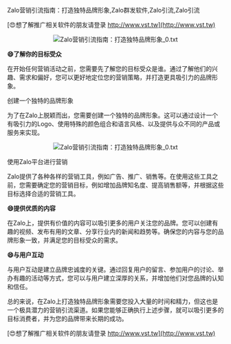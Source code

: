 Zalo营销引流指南：打造独特品牌形象,Zalo群发软件,Zalo引流,Zalo引流

[😍想了解推广相关软件的朋友请登录 http://www.vst.tw](http://www.vst.tw)

 <center><img src="https://vst.tw/MP4/tuiguang/png/8.png" alt="Zalo营销引流指南：打造独特品牌形象_0.txt"></center>

**😄了解你的目标受众**

在开始任何营销活动之前，您需要先了解您的目标受众是谁。通过了解他们的兴趣、需求和偏好，您可以更好地定位您的营销策略，并打造更具吸引力的品牌形象。

创建一个独特的品牌形象

为了在Zalo上脱颖而出，您需要创建一个独特的品牌形象。这可以通过设计一个有吸引力的Logo、使用特殊的颜色组合和语言风格、以及提供与众不同的产品或服务来实现。

 <center><img src="https://vst.tw/MP4/tuiguang/png/7.png" alt="Zalo营销引流指南：打造独特品牌形象_0.txt"></center>

使用Zalo平台进行营销

Zalo提供了各种各样的营销工具，例如广告、推广、销售等。在使用这些工具之前，您需要确定您的营销目标，例如增加品牌知名度、提高销售额等，并根据这些目标选择合适的营销工具。

**😄提供优质的内容**

在Zalo上，提供有价值的内容可以吸引更多的用户关注您的品牌。您可以创建有趣的视频、发布有用的文章、分享行业内的新闻和趋势等。确保您的内容与您的品牌形象一致，并满足您的目标受众的需求。

**😄与用户互动**

与用户互动是建立品牌忠诚度的关键。通过回复用户的留言、参加用户的讨论、举办有趣的活动等方式，您可以与用户建立深厚的关系，并增加他们对您品牌的认知和信任。

总的来说，在Zalo上打造独特品牌形象需要您投入大量的时间和精力，但这也是一个极具潜力的营销引流渠道。如果您能够正确执行上述步骤，就可以吸引更多的目标消费者，并为您的品牌带来长期的成功。

[😍想了解推广相关软件的朋友请登录 http://www.vst.tw](http://www.vst.tw)



